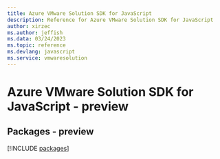```yaml
---
title: Azure VMware Solution SDK for JavaScript
description: Reference for Azure VMware Solution SDK for JavaScript
author: xirzec
ms.author: jeffish
ms.data: 03/24/2023
ms.topic: reference
ms.devlang: javascript
ms.service: vmwaresolution
---
```

# Azure VMware Solution SDK for JavaScript - preview
## Packages - preview
[!INCLUDE [packages](vmware-solution-index.md)]